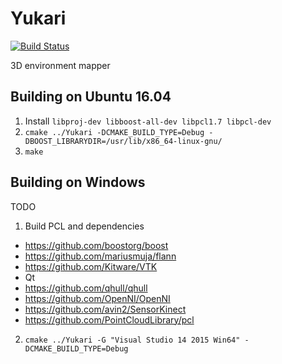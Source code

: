 # Yukari

[![Build Status](https://travis-ci.com/DanNixon/Yukari.svg?token=hEeXj1er91qf6vBmhf9x&branch=master)](https://travis-ci.com/DanNixon/Yukari)

3D environment mapper

## Building on Ubuntu 16.04

1. Install `libproj-dev libboost-all-dev libpcl1.7 libpcl-dev`
2. `cmake ../Yukari -DCMAKE_BUILD_TYPE=Debug -DBOOST_LIBRARYDIR=/usr/lib/x86_64-linux-gnu/`
3. `make`

## Building on Windows

TODO

1. Build PCL and dependencies
  - https://github.com/boostorg/boost
  - https://github.com/mariusmuja/flann
  - https://github.com/Kitware/VTK
  - Qt
  - https://github.com/qhull/qhull
  - https://github.com/OpenNI/OpenNI
  - https://github.com/avin2/SensorKinect
  - https://github.com/PointCloudLibrary/pcl
2. `cmake ../Yukari -G "Visual Studio 14 2015 Win64" -DCMAKE_BUILD_TYPE=Debug`

